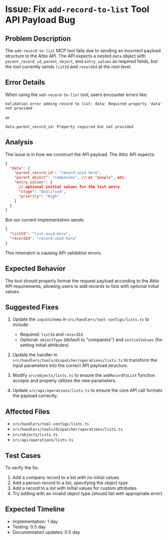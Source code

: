 # Issue: Fix `add-record-to-list` Tool API Payload Bug

## Problem Description

The `add-record-to-list` MCP tool fails due to sending an incorrect payload structure to the Attio API. The API expects a nested `data` object with `parent_record_id`, `parent_object`, and `entry_values` as required fields, but the tool currently sends `listId` and `recordId` at the root level.

## Error Details

When using the `add-record-to-list` tool, users encounter errors like:

```
Validation error adding record to list: data: Required property 'data' not provided
```

or

```
data.parent_record_id: Property required but not provided
```

## Analysis

The issue is in how we construct the API payload. The Attio API expects:

```json
{
  "data": {
    "parent_record_id": "record-uuid-here",
    "parent_object": "companies", // or "people", etc.
    "entry_values": {
      // optional initial values for the list entry
      "stage": "Qualified",
      "priority": "High"
    }
  }
}
```

But our current implementation sends:

```json
{
  "listId": "list-uuid-here",
  "recordId": "record-uuid-here"
}
```

This mismatch is causing API validation errors.

## Expected Behavior

The tool should properly format the request payload according to the Attio API requirements, allowing users to add records to lists with optional initial values.

## Suggested Fixes

1. Update the `inputSchema` in `src/handlers/tool-configs/lists.ts` to include:
   - Required: `listId` and `recordId`
   - Optional: `objectType` (default to "companies") and `initialValues` (for setting initial attributes)

2. Update the handler in `src/handlers/tools/dispatcher/operations/lists.ts` to transform the input parameters into the correct API payload structure.

3. Modify `src/objects/lists.ts` to ensure the `addRecordToList` function accepts and properly utilizes the new parameters.

4. Update `src/api/operations/lists.ts` to ensure the core API call formats the payload correctly.

## Affected Files

- `src/handlers/tool-configs/lists.ts`
- `src/handlers/tools/dispatcher/operations/lists.ts`
- `src/objects/lists.ts`
- `src/api/operations/lists.ts`

## Test Cases

To verify the fix:
1. Add a company record to a list with no initial values
2. Add a person record to a list, specifying the object type
3. Add a record to a list with initial values for custom attributes
4. Try adding with an invalid object type (should fail with appropriate error)

## Expected Timeline

- Implementation: 1 day
- Testing: 0.5 day
- Documentation updates: 0.5 day